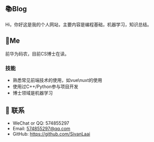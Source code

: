 ## 📚Blog
Hi，你好这是我的个人网站，主要内容是编程基础，机器学习，知识总结。

## 🐼Me
前华为码农，目前CS博士在读。


### 技能
* 熟悉常见前端技术的使用，如vue\nuxt的使用
* 使用过C++/Python参与项目开发
* 博士领域是机器学习


## :email: 联系

- WeChat or QQ: <a :href="qqUrl" class='qq'>574855297</a>
- Email:  <a href="mailto:574855297@qq.com">574855297@qq.com</a>
- GitHub: <https://github.com/SivanLaai>
